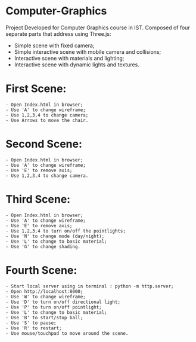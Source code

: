 # Computer-Graphics

Project Developed for Computer Graphics course in IST.
Composed of four separate parts that address using Three.js:
  - Simple scene with fixed camera;
  - Simple interactive scene with mobile camera and collisions;
  - Interactive scene with materials and lighting;
  - Interactive scene with dynamic lights and textures.
  
# First Scene: 
    - Open Index.html in browser;
    - Use 'A' to change wireframe;
    - Use 1,2,3,4 to change camera;
    - Use Arrows to move the chair.
  
# Second Scene:
    - Open Index.html in browser;
    - Use 'A' to change wireframe;
    - Use 'E' to remove axis;
    - Use 1,2,3,4 to change camera.
    
# Third Scene:
    - Open Index.html in browser;
    - Use 'A' to change wireframe;
    - Use 'E' to remove axis;
    - Use 1,2,3,4 to turn on/off the pointlights;
    - Use 'N' to change mode (day/night);
    - Use 'L' to change to basic material;
    - Use 'G' to change shading.
   
# Fourth Scene:
    - Start local server using in terminal : python -m http.server;
    - Open http://localhost:8000;
    - Use 'W' to change wireframe;
    - Use 'D' to turn on/off directional light;
    - Use 'P' to turn on/off pointlight;
    - Use 'L' to change to basic material;
    - Use 'B' to start/stop ball;
    - Use 'S' to pause;
    - Use 'R' to restart;
    - Use mouse/touchpad to move around the scene.
   
  
